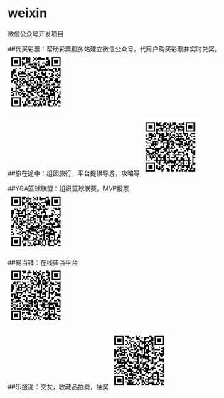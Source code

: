 # weixin
微信公众号开发项目  

##代买彩票：帮助彩票服务站建立微信公众号，代用户购买彩票并实时兑奖。 
![3304服务站](https://raw.githubusercontent.com/zycFran/weixin/master/3304.bmp) 
   
  
##旅在途中：组团旅行，平台提供导游，攻略等 
![旅在途中](https://raw.githubusercontent.com/zycFran/weixin/master/lxs.bmp) 

  
##YGA篮球联盟：组织篮球联赛，MVP投票  
![YGA篮球联盟](https://raw.githubusercontent.com/zycFran/weixin/master/yga.bmp) 

  
##易当铺：在线典当平台  
![易当铺](https://raw.githubusercontent.com/zycFran/weixin/master/ed.bmp) 

  
##乐逍遥：交友，收藏品拍卖，抽奖
![乐逍遥](https://raw.githubusercontent.com/zycFran/weixin/master/lxy.bmp) 



